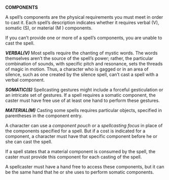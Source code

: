 __**COMPONENTS**__

A spell’s components are the physical requirements you must meet in order to cast it. Each spell’s description indicates whether it requires verbal (V), somatic (S), or material (M ) components. 

If you can’t provide one or more of a spell’s components, you are unable to cast the spell.

***VERBAL(V)***
Most spells require the chanting of mystic words. The words themselves aren’t the source of the spell’s power; rather, the particular combination of sounds, with specific pitch and resonance, sets the threads of magic in motion. Thus, a character who is gagged or in an area of silence, such as one created by the silence spell, can’t cast a spell with a verbal component.

***SOMATIC(S)***
Spellcasting gestures might include a forceful gesticulation or an intricate set of gestures. If a spell requires a somatic component, the caster must have free use of at least one hand to perform these gestures.

***MATERIAL(M)***
Casting some spells requires particular objects, specified in parentheses in the component entry.

A character can use a *component pouch* or a *spellcasting focus* in place of the components specified for a spell. But if a cost is indicated for a component, a character must have that specific component before he or she can cast the spell.

If a spell states that a material component is consumed by the spell, the caster must provide this component for each casting of the spell.

A spellcaster must have a hand free to access these components, but it can be the same hand that he or she uses to perform somatic components.